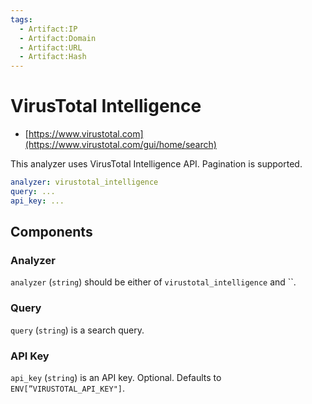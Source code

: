 ```yaml
---
tags:
  - Artifact:IP
  - Artifact:Domain
  - Artifact:URL
  - Artifact:Hash
---
```


# VirusTotal Intelligence

- [https://www.virustotal.com](https://www.virustotal.com/gui/home/search)

This analyzer uses VirusTotal Intelligence API. Pagination is supported.

```yaml
analyzer: virustotal_intelligence
query: ...
api_key: ...
```

## Components

### Analyzer

`analyzer` (`string`) should be either of `virustotal_intelligence` and ``.

### Query

`query` (`string`) is a search query.

### API Key

`api_key` (`string`) is an API key. Optional. Defaults to `ENV[”VIRUSTOTAL_API_KEY"]`.
